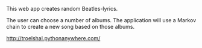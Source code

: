 This web app creates random Beatles-lyrics.

The user can choose a number of albums. The application will use a Markov chain to create a new song based on those albums.

http://troelshal.pythonanywhere.com/
